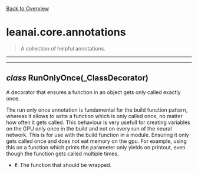 [Back to Overview](../../README.md)



# leanai.core.annotations

> A collection of helpful annotations.


---
---
## *class* **RunOnlyOnce**(_ClassDecorator)

A decorator that ensures a function in an object gets only called exactly once.

The run only once annotation is fundamental for the build function pattern, whereas it allows to write a function which is only called once, no matter how often it gets called. This behaviour is very usefull for creating variables on the GPU only once in the build and not on every run of the neural network.
This is for use with the build function in a module. Ensuring it only gets called once and does not eat memory on the gpu.
For example, using this on a function which prints the parameter only yields on printout, even though the function gets called multiple times.

* **f**: The function that should be wrapped.


